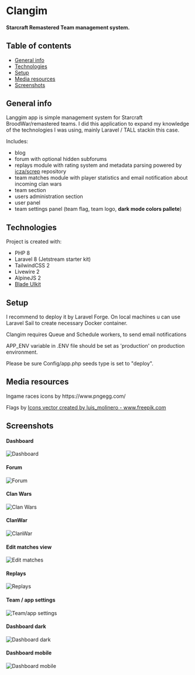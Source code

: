 # Clangim
#### Starcraft Remastered Team management system.

## Table of contents
* [General info](#general-info)
* [Technologies](#technologies)
* [Setup](#setup)
* [Media resources](#media-resources)
* [Screenshots](#screenshots)

## General info
Langgim app is simple management system for Starcraft BroodWar/remastered teams. I did this application to expand my knowledge of the technologies I was using, mainly Laravel / TALL stackin this case.

Includes:
+ blog
+ forum with optional hidden subforums 
+ replays module with rating system and metadata parsing powered by [icza/screp](https://github.com/icza/screp)  repository
+ team matches module with player statistics and email notification about incoming clan wars
+ team section
+ users administration section
+ user panel
+ team settings panel (team flag, team logo, <b>dark mode colors pallete</b>)
	
## Technologies
Project is created with:
* PHP 8
* Laravel 8 (Jetstream starter kit)
* TailwindCSS 2
* Livewire 2
* AlpineJS 2
* [Blade UIkit](https://blade-ui-kit.com/)

## Setup
<p>I recommend to deploy it by Laravel Forge. On local machines u can use Laravel Sail to create necessary Docker container.</p>
<p>Clangim requires Queue and Schedule workers, to send email notifications</p>
<p>APP_ENV variable in .ENV file should be set as 'production' on production environment.</p>
<p>Please be sure Config/app.php seeds type is set to "deploy".</p>

## Media resources
<p>Ingame races icons by https://www.pngegg.com/</p>
<p>Flags by <a href='https://www.freepik.com/vectors/icons'>Icons vector created by luis_molinero - www.freepik.com</a></p>

## Screenshots

#### Dashboard
![Dashboard](./readme/dashboard.PNG "Dashboard")

#### Forum
![Forum](./readme/forum.PNG "Forum")

#### Clan Wars
![Clan Wars](./readme/clan_wars.PNG "Clan Wars")

#### ClanWar
![ClanWar](./readme/clanwar.PNG "ClanWar")

#### Edit matches view
![Edit matches](./readme/edit_clanwar.PNG "Edit matches view")

#### Replays
![Replays](./readme/replays.PNG "Dashboard")

#### Team / app settings
![Team/app settings](./readme/team_settings.PNG "Team/app settings")

#### Dashboard dark
![Dashboard dark](./readme/dashboard_dark.PNG "Dashboard dark")

#### Dashboard mobile
![Dashboard mobile](./readme/dashboard_mobile.PNG "Dashboard mobile")
